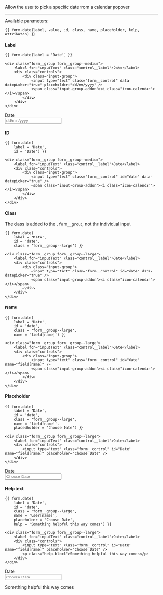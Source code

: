 Allow the user to pick a specific date from a calendar popover

----

Available parameters:

    {{ form.date(label, value, id, class, name, placeholder, help, attributes) }}

#### Label

    {{ form.date(label = 'Date') }}

    <div class="form__group form__group--medium">
        <label for="inputText" class="control__label">Date</label>
        <div class="controls">
            <div class="input-group">
                <input type="text" class="form__control" data-datepicker="true" placeholder="dd/mm/yyyy" />
                <span class="input-group-addon"><i class="icon-calendar"></i></span>
            </div>
        </div>
    </div>

<form class="form--horizontal">
<div class="form__group form__group--medium">
    <label for="inputText" class="control__label">Date</label>
    <div class="controls">
        <div class="input-group">
            <input type="text" class="form__control" data-datepicker="true" placeholder="dd/mm/yyyy" />
            <span class="input-group-addon"><i class="icon-calendar"></i></span>
        </div>
    </div>
</div>
</form>

#### ID

    {{ form.date(
        label = 'Date', 
        id = 'Date') }}

    <div class="form__group form__group--medium">
        <label for="inputText" class="control__label">Date</label>
        <div class="controls">
            <div class="input-group">
                <input type="text" class="form__control" id="date" data-datepicker="true" />
                <span class="input-group-addon"><i class="icon-calendar"></i></span>
            </div>
        </div>
    </div>

#### Class

The class is added to the `.form__group`, not the individual input.

    {{ form.date(
        label = 'Date', 
        id = 'date', 
        class = 'form__group--large') }}

    <div class="form__group form__group--large">
        <label for="inputText" class="control__label">Date</label>
        <div class="controls">
            <div class="input-group">
                <input type="text" class="form__control" id="date" data-datepicker="true" />
                <span class="input-group-addon"><i class="icon-calendar"></i></span>
            </div>
        </div>
    </div>

#### Name

    {{ form.date(
        label = 'Date', 
        id = 'date', 
        class = 'form__group--large', 
        name = 'field[name]') }}

    <div class="form__group form__group--large">
        <label for="inputText" class="control__label">Date</label>
        <div class="controls">
            <div class="input-group">
                <input type="text" class="form__control" id="date" name="field[name]" />
                <span class="input-group-addon"><i class="icon-calendar"></i></span>
            </div>
        </div>
    </div>

#### Placeholder

    {{ form.date(
        label = 'Date', 
        id = 'date', 
        class = 'form__group--large', 
        name = 'field[name]', 
        placedholder = 'Choose Date') }}

    <div class="form__group form__group--large">
        <label for="inputText" class="control__label">Date</label>
        <div class="controls">
            <input type="text" class="form__control" id="Date" name="field[name]" placeholder="Choose Date" />
        </div>
    </div>

<form class="form--horizontal">
<div class="form__group form__group--medium">
    <label for="inputText" class="control__label">Date</label>
    <div class="controls">
        <div class="input-group">
            <input type="text" class="form__control" data-datepicker="true" placeholder="Choose Date" />
            <span class="input-group-addon"><i class="icon-calendar"></i></span>
        </div>
    </div>
</div>
</form>


#### Help text

    {{ form.date(
        label = 'Date', 
        id = 'date', 
        class = 'form__group--large', 
        name = 'User[name]', 
        placeholder = 'Choose Date', 
        help = 'Something helpful this way comes') }}

    <div class="form__group form__group--large">
        <label for="inputText" class="control__label">Date</label>
        <div class="controls">
            <input type="text" class="form__control" id="Date" name="field[name]" placeholder="Choose Date" />
            <p class="help-block">Something helpful this way comes</p>
        </div>
    </div>

<form class="form--horizontal">
<div class="form__group form__group--large">
    <label for="inputText" class="control__label">Date</label>
    <div class="controls">
        <input type="text" class="form__control" id="Date" name="field[name]" placeholder="Choose Date" />
        <p class="help-block">Something helpful this way comes</p>
    </div>
</div>
</form>
